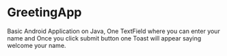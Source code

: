 # GreetingApp
Basic Android Application on Java, One TextField where you can enter your name and Once you click submit button one Toast will appear saying welcome your name.
